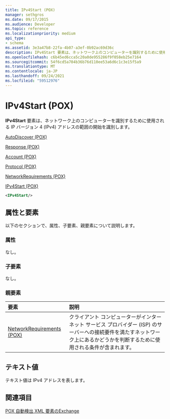 ```yaml
---
title: IPv4Start (POX)
manager: sethgros
ms.date: 09/17/2015
ms.audience: Developer
ms.topic: reference
ms.localizationpriority: medium
api_type:
- schema
ms.assetid: 3e3a47b8-22fa-4b07-a3ef-0b92ac69d36c
description: IPv4Start 要素は、ネットワーク上のコンピューターを識別するために使用される IP バージョン 4 (IPv4) アドレスの範囲の開始を識別します。
ms.openlocfilehash: c6b45ed6cca5c20a0de955286f9f058eb25e7164
ms.sourcegitcommit: 54f6cd5a704b36b76d110ee53a6d6c1c3e15f5a9
ms.translationtype: MT
ms.contentlocale: ja-JP
ms.lasthandoff: 09/24/2021
ms.locfileid: "59512976"
---
```

# <a name="ipv4start-pox"></a>IPv4Start (POX)

**IPv4Start** 要素は、ネットワーク上のコンピューターを識別するために使用される IP バージョン 4 (IPv4) アドレスの範囲の開始を識別します。 
  
[AutoDiscover (POX)](autodiscover-pox.md)
  
[Response (POX)](response-pox.md)
  
[Account (POX)](account-pox.md)
  
[Protocol (POX)](protocol-pox.md)
  
[NetworkRequirements (POX)](networkrequirements-pox.md)
  
[IPv4Start (POX)](ipv4start-pox.md)
  
```xml
<IPv4Start/>
```

## <a name="attributes-and-elements"></a>属性と要素

以下のセクションで、属性、子要素、親要素について説明します。
  
### <a name="attributes"></a>属性

なし。
  
### <a name="child-elements"></a>子要素

なし。
  
### <a name="parent-elements"></a>親要素

|**要素**|**説明**|
|:-----|:-----|
|[NetworkRequirements (POX)](networkrequirements-pox.md) <br/> |クライアント コンピューターがインターネット サービス プロバイダー (ISP) のサーバーへの接続要件を満たすネットワーク上にあるかどうかを判断するために使用される条件が含まれます。  <br/> |
   
## <a name="text-value"></a>テキスト値

テキスト値は IPv4 アドレスを表します。
  
## <a name="see-also"></a>関連項目



[POX 自動検出 XML 要素のExchange](pox-autodiscover-xml-elements-for-exchange.md)

